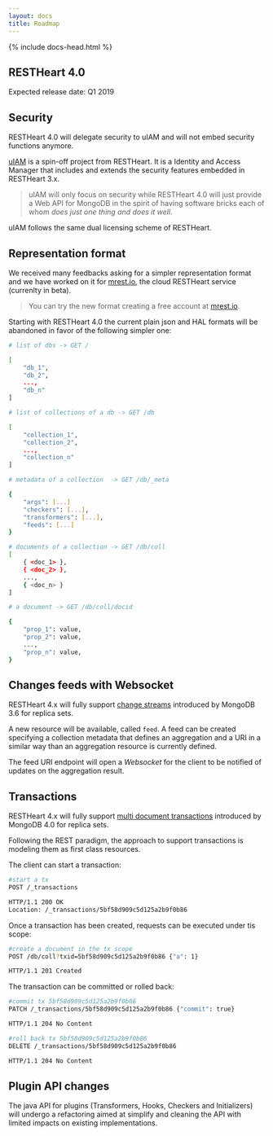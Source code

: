 ```yaml
---
layout: docs
title: Roadmap
---
```


<div markdown="1" class="col-12 col-md-9 col-xl-8 py-md-3 bd-content">

{% include docs-head.html %} 

## RESTHeart 4.0

Expected release date: Q1 2019

## Security

RESTHeart 4.0 will delegate security to uIAM and will not embed security functions anymore. 

[uIAM](https://github.com/softInstigate/uiam) is a spin-off project from RESTHeart. It is a Identity and Access Manager that includes and extends the security features embedded in RESTHeart 3.x.

> uIAM will only focus on security while RESTHeart 4.0 will just provide a Web API for MongoDB in the spirit of having software bricks each of whom *does just one thing and does it well*. 

uIAM follows the same dual licensing scheme of RESTHeart.

## Representation format

We received many feedbacks asking for a simpler representation format and we have worked on it for  [mrest.io](https://mrest.io), the cloud RESTHeart service (currenlty in beta). 

> You can try the new format creating a free account at [mrest.io](https://mrest.io).

Starting with RESTHeart 4.0 the current plain json and HAL formats will be abandoned in favor of the following simpler one:

```bash
# list of dbs -> GET /

[
    "db_1", 
    "db_2", 
    ...,
    "db_n"
]

# list of collections of a db -> GET /db

[ 
    "collection_1", 
    "collection_2", 
    ...,
    "collection_n" 
]

# metadata of a collection  -> GET /db/_meta

{
    "args": [...]
    "checkers": [...],
    "transformers": [...],
    "feeds": [...]
}

# documents of a collection -> GET /db/coll
[ 
    { <doc_1> },
    { <doc_2> },
    ...,
    { <doc_n> }
]

# a document -> GET /db/coll/docid

{ 
    "prop_1": value,
    "prop_2": value,
    ...,
    "prop_n": value,
}
```

## Changes feeds with Websocket

RESTHeart 4.x will fully support [change streams](https://docs.mongodb.com/manual/changeStreams/index.html) introduced by MongoDB 3.6 for replica sets.

A new resource will be available, called `feed`. A feed can be created specifying a collection metadata that defines an aggregation and a URI in a similar way than an aggregation resource is currently defined.

The feed URI endpoint will open a *Websocket* for the client to be notified of updates on the aggregation result.

## Transactions

RESTHeart 4.x will fully support [multi document transactions](https://docs.mongodb.com/manual/core/write-operations-atomicity/#multi-document-transactions) introduced by MongoDB 4.0 for replica sets.

Following the REST paradigm, the approach to support transactions is modeling them as first class resources. 

The client can start a transaction:

```bash
#start a tx
POST /_transactions

HTTP/1.1 200 OK
Location: /_transactions/5bf58d909c5d125a2b9f0b86
```

Once a transaction has been created, requests can be executed under tis scope:

```bash
#create a document in the tx scope
POST /db/coll?txid=5bf58d909c5d125a2b9f0b86 {"a": 1}

HTTP/1.1 201 Created
```

The transaction can be committed or rolled back:

```bash
#commit tx 5bf58d909c5d125a2b9f0b86
PATCH /_transactions/5bf58d909c5d125a2b9f0b86 {"commit": true}

HTTP/1.1 204 No Content
```

```bash
#roll back tx 5bf58d909c5d125a2b9f0b86
DELETE /_transactions/5bf58d909c5d125a2b9f0b86

HTTP/1.1 204 No Content
```

## Plugin API changes

The java API for plugins (Transformers, Hooks, Checkers and Initializers) will undergo a refactoring aimed at simplify and cleaning the API with limited impacts on existing implementations.
